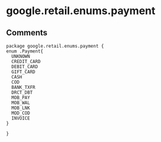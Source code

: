 
# google.retail.enums.payment

## Comments


```plantuml
package google.retail.enums.payment {
enum .Payment{
  UNKNOWN
  CREDIT_CARD
  DEBIT_CARD
  GIFT_CARD
  CASH
  COD
  BANK_TXFR
  DRCT_DBT
  MOB_PAY
  MOB_WAL
  MOB_LNK
  MOD_COD
  INVOICE
}

}

```

